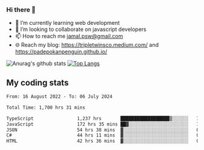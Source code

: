 ### Hi there 👋

<!--
**padepokanpenguin/padepokanpenguin** is a ✨ _special_ ✨ repository because its `README.md` (this file) appears on your GitHub profile.
-->

- 🌱 I’m currently learning  web development
- 👯 I’m looking to collaborate on javascript developers
- 📫 How to reach me jamal.psw@gmail.com
- 🌐 Reach my blog:
   https://tripletwinsco.medium.com/ and
   https://padepokanpenguin.github.io/

![Anurag's github stats](https://github-readme-stats.vercel.app/api?username=padepokanpenguin&count_private=true&disable_animations=false&show_icons=true&theme=default)
[![Top Langs](https://github-readme-stats.vercel.app/api/top-langs/?username=padepokanpenguin&theme=default&layout=compact)](https://github.com/padepokanpenguin)

## My coding stats

<!--START_SECTION:waka-->

```txt
From: 16 August 2022 - To: 06 July 2024

Total Time: 1,700 hrs 31 mins

TypeScript                1,237 hrs       ██████████████████▒░░░░░░   72.74 %
JavaScript                172 hrs 35 mins ██▓░░░░░░░░░░░░░░░░░░░░░░   10.15 %
JSON                      54 hrs 38 mins  ▓░░░░░░░░░░░░░░░░░░░░░░░░   03.21 %
C#                        44 hrs 11 mins  ▓░░░░░░░░░░░░░░░░░░░░░░░░   02.60 %
HTML                      42 hrs 36 mins  ▓░░░░░░░░░░░░░░░░░░░░░░░░   02.51 %
```

<!--END_SECTION:waka-->


